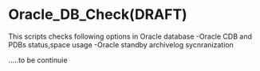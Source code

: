 # Oracle_DB_Check(DRAFT)
This scripts checks following options in Oracle database
  -Oracle CDB and PDBs status,space usage
  -Oracle standby archivelog sycnranization

.....to be continuie
